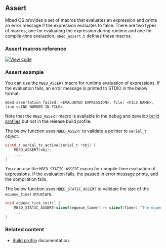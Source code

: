 ## Assert

Mbed OS provides a set of macros that evaluates an expression and prints an error message if the expression evaluates to false. There are two types of macros, one for evaluating the expression during runtime and one for compile-time evaluation. `mbed_assert.h` defines these macros.

### Assert macros reference

[![View code](https://www.mbed.com/embed/?type=library)](https://os.mbed.com/docs/v5.7/mbed-os-api-doxy/mbed__assert_8h_source.html)

### Assert example

You can use the `MBED_ASSERT` macro for runtime evaluation of expressions. If the evaluation fails, an error message is printed to STDIO in the below format.

```
mbed assertation failed: <EVALUATED EXPRESSION>, file: <FILE NAME>, line <LINE NUMBER IN FILE>
```

Note that the `MBED_ASSERT` macro is available in the debug and develop <a href="/docs/v5.7/tools/build-profiles.html" target="_blank">build profiles</a> but not in the release build profile.

The below function uses `MBED_ASSERT` to validate a pointer to `serial_t` object.

```C
uint8_t serial_tx_active(serial_t *obj) {
    MBED_ASSERT(obj);
    ...
}
```

You can use the `MBED_STATIC_ASSERT` macro for compile-time evaluation of expressions. If the evaluation fails, the passed in error message prints, and the compilation fails.

The below function uses `MBED_STATIC_ASSERT` to validate the size of the `equeue_timer` structure.

```C
void equeue_tick_init() {
    MBED_STATIC_ASSERT(sizeof(equeue_timer) >= sizeof(Timer),"The equeue_timer buffer must fit the class Timer");
    ...
}
```

### Related content

- <a href="/docs/v5.7/tools/build-profiles.html" target="_blank">Build profile</a> documentation.
